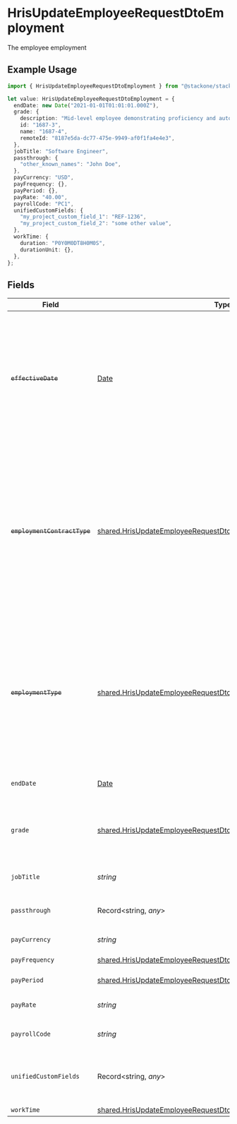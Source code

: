 # HrisUpdateEmployeeRequestDtoEmployment

The employee employment

## Example Usage

```typescript
import { HrisUpdateEmployeeRequestDtoEmployment } from "@stackone/stackone-client-ts/sdk/models/shared";

let value: HrisUpdateEmployeeRequestDtoEmployment = {
  endDate: new Date("2021-01-01T01:01:01.000Z"),
  grade: {
    description: "Mid-level employee demonstrating proficiency and autonomy.",
    id: "1687-3",
    name: "1687-4",
    remoteId: "8187e5da-dc77-475e-9949-af0f1fa4e4e3",
  },
  jobTitle: "Software Engineer",
  passthrough: {
    "other_known_names": "John Doe",
  },
  payCurrency: "USD",
  payFrequency: {},
  payPeriod: {},
  payRate: "40.00",
  payrollCode: "PC1",
  unifiedCustomFields: {
    "my_project_custom_field_1": "REF-1236",
    "my_project_custom_field_2": "some other value",
  },
  workTime: {
    duration: "P0Y0M0DT8H0M0S",
    durationUnit: {},
  },
};
```

## Fields

| Field                                                                                                                                                                                   | Type                                                                                                                                                                                    | Required                                                                                                                                                                                | Description                                                                                                                                                                             | Example                                                                                                                                                                                 |
| --------------------------------------------------------------------------------------------------------------------------------------------------------------------------------------- | --------------------------------------------------------------------------------------------------------------------------------------------------------------------------------------- | --------------------------------------------------------------------------------------------------------------------------------------------------------------------------------------- | --------------------------------------------------------------------------------------------------------------------------------------------------------------------------------------- | --------------------------------------------------------------------------------------------------------------------------------------------------------------------------------------- |
| ~~`effectiveDate`~~                                                                                                                                                                     | [Date](https://developer.mozilla.org/en-US/docs/Web/JavaScript/Reference/Global_Objects/Date)                                                                                           | :heavy_minus_sign:                                                                                                                                                                      | : warning: ** DEPRECATED **: This will be removed in a future release, please migrate away from it as soon as possible.<br/><br/>The employee effective date                            | 2021-01-01T00:00:00.000Z                                                                                                                                                                |
| ~~`employmentContractType`~~                                                                                                                                                            | [shared.HrisUpdateEmployeeRequestDtoSchemasEmploymentContractType](../../../sdk/models/shared/hrisupdateemployeerequestdtoschemasemploymentcontracttype.md)                             | :heavy_minus_sign:                                                                                                                                                                      | : warning: ** DEPRECATED **: This will be removed in a future release, please migrate away from it as soon as possible.<br/><br/>The employment work schedule type (e.g., full-time, part-time) | full_time                                                                                                                                                                               |
| ~~`employmentType`~~                                                                                                                                                                    | [shared.HrisUpdateEmployeeRequestDtoSchemasEmploymentType](../../../sdk/models/shared/hrisupdateemployeerequestdtoschemasemploymenttype.md)                                             | :heavy_minus_sign:                                                                                                                                                                      | : warning: ** DEPRECATED **: This will be removed in a future release, please migrate away from it as soon as possible.<br/><br/>The type of employment (e.g., contractor, permanent)   | permanent                                                                                                                                                                               |
| `endDate`                                                                                                                                                                               | [Date](https://developer.mozilla.org/en-US/docs/Web/JavaScript/Reference/Global_Objects/Date)                                                                                           | :heavy_minus_sign:                                                                                                                                                                      | The end date of employment                                                                                                                                                              | 2021-01-01T01:01:01.000Z                                                                                                                                                                |
| `grade`                                                                                                                                                                                 | [shared.HrisUpdateEmployeeRequestDtoGrade](../../../sdk/models/shared/hrisupdateemployeerequestdtograde.md)                                                                             | :heavy_minus_sign:                                                                                                                                                                      | Represents the employee’s position within the organizational hierarchy.                                                                                                                 |                                                                                                                                                                                         |
| `jobTitle`                                                                                                                                                                              | *string*                                                                                                                                                                                | :heavy_minus_sign:                                                                                                                                                                      | The job title of the employee                                                                                                                                                           | Software Engineer                                                                                                                                                                       |
| `passthrough`                                                                                                                                                                           | Record<string, *any*>                                                                                                                                                                   | :heavy_minus_sign:                                                                                                                                                                      | Value to pass through to the provider                                                                                                                                                   | {<br/>"other_known_names": "John Doe"<br/>}                                                                                                                                             |
| `payCurrency`                                                                                                                                                                           | *string*                                                                                                                                                                                | :heavy_minus_sign:                                                                                                                                                                      | The currency used for pay                                                                                                                                                               | USD                                                                                                                                                                                     |
| `payFrequency`                                                                                                                                                                          | [shared.HrisUpdateEmployeeRequestDtoPayFrequency](../../../sdk/models/shared/hrisupdateemployeerequestdtopayfrequency.md)                                                               | :heavy_minus_sign:                                                                                                                                                                      | The pay frequency                                                                                                                                                                       | hourly                                                                                                                                                                                  |
| `payPeriod`                                                                                                                                                                             | [shared.HrisUpdateEmployeeRequestDtoPayPeriod](../../../sdk/models/shared/hrisupdateemployeerequestdtopayperiod.md)                                                                     | :heavy_minus_sign:                                                                                                                                                                      | The pay period                                                                                                                                                                          | monthly                                                                                                                                                                                 |
| `payRate`                                                                                                                                                                               | *string*                                                                                                                                                                                | :heavy_minus_sign:                                                                                                                                                                      | The pay rate for the employee                                                                                                                                                           | 40.00                                                                                                                                                                                   |
| `payrollCode`                                                                                                                                                                           | *string*                                                                                                                                                                                | :heavy_minus_sign:                                                                                                                                                                      | The payroll code of the employee                                                                                                                                                        | PC1                                                                                                                                                                                     |
| `unifiedCustomFields`                                                                                                                                                                   | Record<string, *any*>                                                                                                                                                                   | :heavy_minus_sign:                                                                                                                                                                      | Custom Unified Fields configured in your StackOne project                                                                                                                               | {<br/>"my_project_custom_field_1": "REF-1236",<br/>"my_project_custom_field_2": "some other value"<br/>}                                                                                |
| `workTime`                                                                                                                                                                              | [shared.HrisUpdateEmployeeRequestDtoWorkTime](../../../sdk/models/shared/hrisupdateemployeerequestdtoworktime.md)                                                                       | :heavy_minus_sign:                                                                                                                                                                      | N/A                                                                                                                                                                                     |                                                                                                                                                                                         |